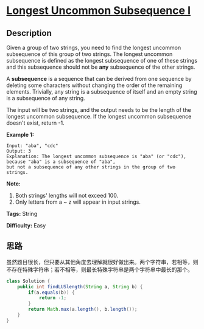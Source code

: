 # [Longest Uncommon Subsequence I][title]

## Description

Given a group of two strings, you need to find the longest uncommon
subsequence of this group of two strings. The longest uncommon subsequence is
defined as the longest subsequence of one of these strings and this
subsequence should not be **any** subsequence of the other strings.

A **subsequence** is a sequence that can be derived from one sequence by
deleting some characters without changing the order of the remaining elements.
Trivially, any string is a subsequence of itself and an empty string is a
subsequence of any string.

The input will be two strings, and the output needs to be the length of the
longest uncommon subsequence. If the longest uncommon subsequence doesn't
exist, return -1.

**Example 1:**

```
Input: "aba", "cdc"
Output: 3
Explanation: The longest uncommon subsequence is "aba" (or "cdc"),
because "aba" is a subsequence of "aba",
but not a subsequence of any other strings in the group of two strings.
```

**Note:**

1. Both strings' lengths will not exceed 100.
2. Only letters from a ~ z will appear in input strings.

**Tags:** String

**Difficulty:** Easy

## 思路

虽然题目很长，但只要从其他角度去理解就很好做出来。两个字符串，若相等，则不存在特殊字符串；若不相等，则最长特殊字符串是两个字符串中最长的那个。

``` java
class Solution {
    public int findLUSlength(String a, String b) {
        if(a.equals(b)) {
            return -1;
        }
        return Math.max(a.length(), b.length());
    }
}
```

[title]: https://leetcode.com/problems/longest-uncommon-subsequence-i
